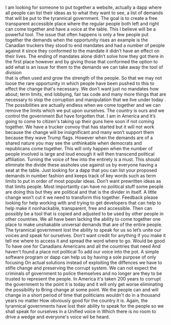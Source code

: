 I am looking for someone to put together a website, actually a dapp where all people 
 can list their ideas as to what they want to see, a list of demands that will be 
put to the tyrannical government. The goal is to create a free transparent accessible 
place where the regular people both left and right can come together and have a voice at the table.
 This I believe will be a powerful tool. The issue that often happens is only a few people
 put together the demands when the opportunity rises an example is the Canadian truckers they stood to end
mandates and had a number of people against it since they conformed to the mandate it didn't have an effect on their lives. 
The ending of mandates alone didn’t solve how they got there in the first place however and by giving those that 
conformed the option to add what is an issue for them to the demands we can take away the tool of division  
that is often used and grow the strength of the people. So that we may not loose the rare opportunity in which people have been pushed to this 
to effect the change that's necessary. We don’t want just no mandates how about; term limits, 
end lobbying, fair tax code and many more things that are necessary to stop the corruption and manipulation that we live under today . 
The possibilities are actually endless when we come together and we can remove the limits which we put upon ourselves. The country is ours and we control the government 
But have forgotten that. I am in America and it’s going to come to citizen's taking up their 
guns here soon if not coming together. We have a trucker convoy that has started but it will 
not work because the change will be insignificant and many won’t support them because they 
wave Trump flags. However when the demands are of a shared nature you may see the unthinkable 
when democrats and republicans come together. This will only happen when the number of people involved 
is large and loud enough it will then transcend political affiliation. Turning the voice of few into the entirety is a must. 
This should eliminate the divide these assholes use against us by everyone having a seat at the table.
 Just looking for a dapp that you can list your proposed demands in number fashion and keeps track of 
key words such as term limits to put in order of most popular ideas. Don’t want prewritten ideas as that 
limits people. Most importantly can have no political stuff some people are doing this but they are 
political and that is the divider in itself. A little change won’t cut it we need to transform this together.
 Feedback please looking for help working with and trying to get developers that can help to help make it nonhackable, 
transparent, free and accessible. Then can possibly be a tool that is copied and adjusted to be used by other people in other countries.
 We all have been lacking the ability to come together one place to make unshakable universal demands that are of the entire people.
 The tyrannical government lost the ability to speak for us so let’s unite our voices and speak for ourselves.
 Don't want credit for anything if you make it tell me where to access it and spread the word where to go. Would be good 
To have one for Canadians Americans and all the countries that need
And haven't found a place not political To add our voice into the pot. A simple software program or dapp can help us by having a sole purpose of only focusing 
On actual solutions instead of exploiting the diffences we have to stifle change and preserving the corrupt system. 
We can not expect the criminals of government to police themselves and no longer are they to be trusted to represent the people. 
In America it's taken 200 years to corrupt the government to the point it is today and it will only get worse eliminating the possibility to 
Bring change at some point. We the people can and will change in a short period of time that politicians wouldn't do in a thousand years no matter 
How obviously good for the country it is. Again, the tyrannical governments have lost their ability to speak for the people so we shall speak for ourselves in a 
Unified voice in Which there is no room to drive a wedge and everyone's voice wil be heard. 
